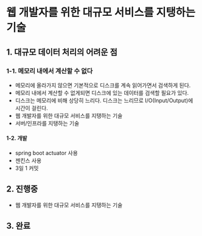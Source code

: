
# 웹 개발자를 위한 대규모 서비스를 지탱하는 기술

## 1. 대규모 데이터 처리의 어려운 점
### 1-1. 메모리 내에서 계산할 수 없다
- 메모리에 올라가지 않으면 기본적으로 디스크를 계속 읽어가면서 검색하게 된다.
- 메모리 내에서 계산할 수 없게되면 디스크에 있는 데이터를 검색할 필요가 있다.
- 디스크는 메모리에 비해 상당히 느리다. 디스크는 느리므로 I/O(Input/Output)에 시간이 걸린다.
- 웹 개발자를 위한 대규모 서비스를 지탱하는 기술
- 서버/인프라를 지탱하는 기술

#### 1-2. 개발
- spring boot actuator 사용
- 젠킨스 사용
- 3일 1 커밋

## 2. 진행중
- 웹 개발자를 위한 대규모 서비스를 지탱하는 기술

## 3. 완료
